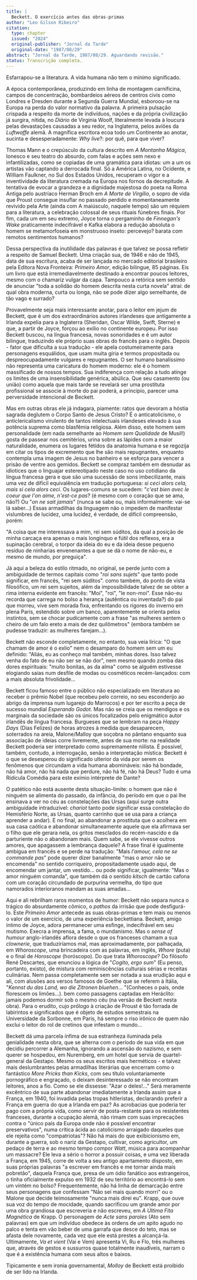 ```yaml
---
title: |
  Beckett. O exercício antes das obras-primas
author: "Leo Gilson Ribeiro"
citation:
  type: chapter
  issued: "2024"
  original-publisher: "Jornal da Tarde"
  original-date: "1987/08/29"
abstract: "Jornal da Tarde, 1987/08/29. Aguardando revisão."
status: Transcrição completa.
---
```


Esfarrapou-se a literatura. A vida humana não tem o mínimo significado.

A época contemporânea, produzindo em linha de montagem carnificina, campos de concentração, bombardeios aéreos de centros civis como Londres e Dresden durante a Segunda Guerra Mundial, esboroou-se na Europa na perda do valor normativo da palavra. A primeira pulsação crispada a respeito da morte de indivíduos, nações e da própria civilização já surgira, nítida, no *Diário* de Virginia Woolf, literalmente levada à loucura pelas devastações causadas a seu redor, na Inglaterra, pelos aviões da *Luftwaffe* alemã. A magnífica escritora ecoa todo um Continente ao anotar, sucinta e desesperadamente: *Why live*?: por quê, para que viver?

Thomas Mann e o crepúsculo da cultura descrito em *A Montanha Mágica*, Ionesco e seu teatro do absurdo, com falas e ações sem nexo e infantilizadas, como se copiadas de uma gramática para idiotas: um a um os artistas vão captando a derrocada final. Só a América Latina, no Ocidente, e William Faulkner, no Sul dos Estados Unidos, recuperam o vigor e a inventividade da literatura cremada na Europa nos fornos da decrepitude. A tentativa de evocar a grandeza e a dignidade majestosa do poeta na Roma Antiga pelo austríaco Herman Broch em *A Morte de Virgílio*, o sopro de vida que Proust consegue insuflar no passado perdido e momentaneamente revivido pela Arte (ainda com A maiúsculo, naquele tempo) são um réquiem para a literatura, a celebração colossal de seus rituais fúnebres finais. Por fim, cada um em seu extremo, Joyce torna o pergaminho de *Finnegan's Wake* praticamente indecifrável e Kafka elabora a redução absoluta o homem se metamorfoseia em monstruoso inseto: percevejo? barata com remotos sentimentos humanos?

Dessa perspectiva da inutilidade das palavras é que talvez se possa refletir a respeito de Samuel Beckett. Uma criação sua, de 1946 e não de 1945, data de sua escritura, acaba de ser lançada no mercado editorial brasileiro pela Editora Nova Fronteira: *Primeiro Amor*, edição bilingue, 85 páginas. Eis um livro que está irremediavelmente destinado a encontrar poucos leitores, mesmo com o chamariz vulgar da capa. Tampouco a retórica sem sentido de anunciar "toda a solidão do homem descrita nesta curta novela" atrai: de qual obra moderna, curta ou longa, não se pode dizer algo semelhante, de tão vago e surrado?

Provavelmente seja mais interessante anotar, para o leitor em jejum de Beckett, que é um dos extraordinários autores irlandeses que antigamente a Irlanda expelia para a Inglaterra (Sheridan, Oscar Wilde, Swift, Sterne) e que, a partir de Joyce, forçou ao exílio no continente europeu. Por isso Beckett buscou, na língua francesa, novas sonoridades e é um autor bilingue, traduzindo ele próprio suas obras do francês para o inglês. Depois - fator que dificulta a sua tradução - ele apela costumeiramente para personagens esquálidos, que usam muita gíria e termos propositada ou despreocupadamente vulgares e repugnantes. O ser humano banalíssimo não representa uma caricatura do homem moderno: ele é o homem massificado de nossos tempos. Sua indiferença com relação a tudo atinge os limites de uma insensibilidade genérica, abúlica. Que seu casamento (ou união) como aquela que mais tarde se revelará ser uma prostituta profissional se associe à morte do pai poderá, a princípio, parecer uma perversidade intencional de Beckett.

Mas em outras obras ele já indagara, piamente: ratos que devoram a hóstia sagrada deglutem o Corpo Santo de Jesus Cristo? É o anticatolicismo, o anticlericalismo virulento de tantos intelectuais irlandeses elevado à sua potência suprema como blasfêmia religiosa. Além disso, este homem sem personalidade (em nada semelhante ao *Homem sem Qualidade* de Musil!) gosta de passear nos cemitérios, urina sobre as lápides com a maior naturalidade, enumera os lugares fétidos da anatomia humana e se regozija em citar os tipos de excremento que lhe são mais repugnantes, enquanto contempla uma imagem de Jesus no banheiro e se esforça para vencer a prisão de ventre aos gemidos. Beckett se compraz também em desnudar as idiotices que o linguajar estereotipado neste caso no uso cotidiano da língua francesa gera e que são uma sucessão de sons imbecilizante, mais uma vez de difícil equivalência em tradução portuguesa: *si ceci alors cela, mais si cela alors ceci*. Os lugares-comuns se sucedem: "*c'est bien avec le coeur que l'on aime, n'est-ce pas*? (é mesmo com o coração que se ama, não?) Ou "*on ne sait jamais*" (nunca se sabe ou, mais informalmente: vai-se lá saber\...) Essas armadilhas da linguagem não o impedem de manifestar vislumbres de lucidez, uma lucidez, é verdade, de difícil compreensão, porém:

"A coisa que me interessava a mim, rei sem súditos, da qual a posição de minha carcaça era apenas o mais longínquo e fútil dos reflexos, era a supinação cerebral, o torpor da ideia do eu e da ideia desse pequeno resíduo de ninharias envenenantes a que se dá o nome de não-eu, e mesmo de mundo, por preguiça".

Já aqui a beleza do estilo ritmado, no original, se perde junto com a ambiguidade de termos capitais como "*roi sans sujets*" que tanto pode significar, em francês, "rei sem súditos". como também, do ponto de vista filosófico, um rei sem sujeitos, além da impossibilidade talvez de se obter a rima interna evidente em francês: "Moi", "roi", "le non-moi". Esse não-eu recorda que carrega no bolso a herança (autêntica ou inventada?) do pai que morreu, vive sem morada fixa, enfrentando os rigores do inverno em plena Paris, estendido sobre um banco, aparentemente se orienta pelos instintos, sem se chocar pudicamente com a frase "as mulheres sentem o cheiro de um falo ereto a mais de dez quilômetros" (embora também se pudesse traduzir: as mulheres farejam\...).

Beckett não esconde completamente, no entanto, sua veia lírica: "O que chamam de amor é o exlio" nem o desamparo do homem sem um eu definido: "Aliás, eu as conheço mal também, minhas dores. Isso talvez venha do fato de eu não ser se não dor", nem mesmo quando zomba das dores espirituais: "muito bonitas, as da alma" como se alguém estivesse elogiando saias num desfile de modas ou cosméticos recém-lançados: com a mais absoluta frivolidade\...

Beckett ficou famoso entre o público não especializado em literatura ao receber o prêmio Nobel (que recebeu pelo correio, no seu esconderijo ao abrigo da imprensa num lugarejo do Marrocos) e por ter escrito a peça de sucesso mundial *Esperando Godot*. Mas não se creia que os mendigos e os marginais da sociedade são os únicos focalizados pelo enigmático autor irlandês de língua francesa. Burgueses que se lembram na peça *Happy Days* (Dias Felizes) de horas atrozes à medida que desaparecem, soterrados na areia, Malone/Malloy que soçobra no pântano enquanto sua associação de ideias corre livremente, antes de sua morte: na realidade Beckett poderia ser interpretado como supremamente niilista. É possível, também, contudo, a interrogação, senão a interpretação mística: Beckett é o que se desesperou do significado ulterior da vida por serem os fenômenos que circundam a vida humana abomináveis: não há bondade, não há amor, não há nada que perdure, não há fé, não há Deus? Tudo é uma Ridícula Comédia para este exímio intérprete de Dante?

O patético não está ausente desta situação-limite: o homem que não é ninguém se alimenta do passado, da infância, do período em que o pai lhe ensinava a ver no céu as constelações das Ursas (aqui surge outra ambiguidade intraduzível: *chariot* tanto pode significar essa constelação do Hemisfério Norte, as Ursas, quanto carrinho que se usa para a criança aprender a andar). E no final, ao abandonar a prostituta que o acolhera em sua casa caótica e abandonar simultaneamente aquele que ela afirmava ser o filho que ele gerara nela, os gritos mesclados do recém-nascido e da parturiente não o abandonam mais. Quem sabe, se ele vivesse outros amores, que apagassem a lembrança daquele? A frase final é igualmente ambígua em francês e se perde na tradução: "Mais *l'amour, cela ne se commande pas*" pode querer dizer banalmente "mas o amor não se encomenda" no sentido corriqueiro, propositadamente usado aqui, de encomendar um jantar, um vestido\... ou pode significar, igualmente: "Mas o amor ninguém comanda", que também dá o sentido *kitsch* de cartão cafona com um coração circundado de purpurina vermelha, do tipo que namorados interioranos mandam as suas amadas\...

Aqui e ali rebrilham raros momentos de humor: Beckett não separa nunca o trágico do absurdamente cômico, o *pathos* da irrisão que pode desfigurá-lo. Este *Primeiro Amor* antecede as suas obras-primas e tem mais ou menos o valor de um exercício, de uma experiência beckettiana. Beckett, amigo íntimo de Joyce, adora permanecer uma esfinge, indecifrável em seu mutismo. Execra a imprensa, a fama, o mundanismo. Mas o *sense of humour* anglo-irlandês aflora desde o que os franceses chamam a sua *clownerie*, que traduziríamos mal, mas aproximadamente, por palhaçada, em *Whoroscope*, uma brincadeira com as palavras, em inglês, *Whore* (puta) e o final de *Horoscope* (horóscopo). Do que trata *Whoroscope*? Do filósofo René Descartes, que enunciou a lógica de "*Cogito, ergo sum*" (Eu penso, portanto, existo), de mistura com reminiscências culturais sérias e receitas culinárias. Nem passa completamente sem ser notada a sua erudição aqui e ali, com alusões aos versos famosos de Goethe que se referem à Itália, "*Kennst du das Land, wo die Zitronen bluehen*\... "(Conheces o país, onde florescem os limões\...). bem como passagens captadas em Heráclito: jamais podemos dormir sob o mesmo céu (na versão de Beckett nesta obra). Para o erudito, cujo prólogo à criação de Proust é tão forrada de labirintos e significados que é objeto de estudos semestrais na Universidade da Sorbonne, em Paris, há sempre o riso irônico de quem não exclui o leitor do rol de cretinos que infestam o mundo\...

Beckett dá uma parcela ínfima de sua estranheza iluminada pela genialidade nesta obra, que se alterna com o período de sua vida em que decidiu percorrer a Alemanha, ignorando a ascensão do nazismo, e sem querer se hospedou, em Nuremberg, em um hotel que servia de quartel-general da Gestapo. Mesmo os seus escritos mais herméticos - e talvez mais deslumbrantes pelas armadilhas literárias que encerram como o fantástico *More Pricks than Kicks*, com seu título voluntariamente pornográfico e engraçado, o deixam desinteressado se não encontram leitores, anos a fio. Como se ele dissesse: "Azar o deles!\..." Será meramente excêntrico de sua parte abandonar imediatamente a Irlanda assim que a França, em 1940, foi invadida pelas tropas hitleristas, declarando preferir a França em guerra do que a Irlanda em paz? As acrobacias que poderia ter pago com a própria vida, como servir de posta-restante para os resistentes franceses, durante a ocupação alemã, não rimam com suas imprecações contra o "único país da Europa onde não é possível encontrar preservativos", numa crítica ácida ao catolicismo arraigado daqueles que ele rejeita como "compatriotas"? Não há mais do que exibicionismo em, durante a guerra, sob o nariz da Gestapo, cultivar, como agricultor, um pedaço de terra e ao mesmo tempo compor *Watt*, música para acompanhar um massacre? Ele leva a sério o horror a possuir coisas, e uma vez liberada a França, em 1945, corre de volta a seu antigo apartamento disposto, em suas próprias palavras "a escrever em francês e me tornar ainda mais pobretão", daquela França que, presa de um ódio fanático aos estrangeiros, o tinha oficialmente expulso em 1932 de seu território ao encontrá-lo sem um víntém no bolso? Frequentemente, não há linha de demarcação entre seus personagens que confessam "Não sei mais quando morri" ou o Malone que decide teimosamente "nunca mais direi eu". Krapp, que ouve sua voz do tempo de mocidade, quando sacrificou um grande amor por uma obra grandiosa que escreveria e não escreveu, em *A Última Fita Magnética* de Krapp. O personagem de *Acte sans paroles* (Ato sem palavras) em que um indivíduo obedece às ordens de um apito agudo no palco e tenta em vão beber de uma garrafa que desce do teto, mas se afasta dele novamente, cada vez que ele está prestes a alcançá-la. Ultimamente, *Va et vient* (Vai e Vem) apresenta Vi, Ru e Flo, três mulheres que, através de gestos e sussurros quase totalmente inaudíveis, narram o que é a existência humana com seus altos e baixos.

Tipicamente e sem ironia governamental, *Molloy* de Beckett está proibido de ser lido na Irlanda.


